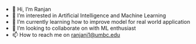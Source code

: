 - 👋 Hi, I’m Ranjan
- 👀 I’m interested in Artificial Intelligence and Machine Learning
- 🌱 I’m currently learning how to improve model for real world application
- 💞️ I’m looking to collaborate on with ML enthusiast 
- 📫 How to reach me on ranjanj1@umbc.edu

<!---
ranjanj1/ranjanj1 is a ✨ special ✨ repository because its `README.md` (this file) appears on your GitHub profile.
You can click the Preview link to take a look at your changes.
--->

